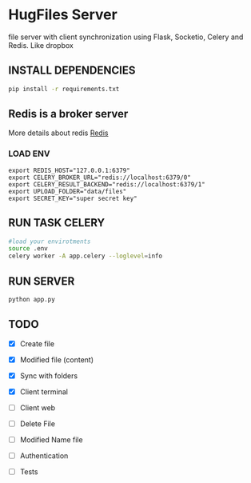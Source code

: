 # HugFiles Server
file server with client synchronization using Flask, Socketio, Celery and Redis. Like dropbox

## INSTALL DEPENDENCIES
```bash
pip install -r requirements.txt
```

## Redis is a  broker server 
More details about redis [Redis](https://redis.io/)

### LOAD ENV

```env
export REDIS_HOST="127.0.0.1:6379"
export CELERY_BROKER_URL="redis://localhost:6379/0"
export CELERY_RESULT_BACKEND="redis://localhost:6379/1"
export UPLOAD_FOLDER="data/files"
export SECRET_KEY="super secret key"
```

## RUN TASK CELERY 
```bash
#load your envirotments
source .env
celery worker -A app.celery --loglevel=info
```

## RUN SERVER 
```bash
python app.py 
```

## TODO
- [x] Create file
- [x] Modified file (content)
- [x] Sync with folders
- [x] Client terminal 
- [ ] Client web
- [ ] Delete File 
- [ ] Modified Name file
- [ ] Authentication
- [ ] Tests

